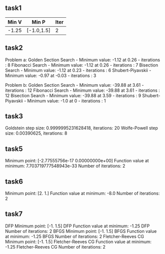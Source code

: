 ## task1

| Min V | Min P      | Iter |
| ----- | ---------- | ---- |
| -1.25 | [-1.0,1.5] | 2    |
## task2
Problem a:
Golden Section Search - Minimum value: -1.12 at 0.26 - iterations : 8
Fibonacci Search - Minimum value: -1.12 at 0.26 - iterations : 7
Bisection Search - Minimum value: -1.12 at 0.23 - iterations : 6
Shubert-Piyavskii - Minimum value: -0.97 at -0.03 - iterations : 3

Problem b:
Golden Section Search - Minimum value: -39.88 at 3.61 - iterations : 12
Fibonacci Search - Minimum value: -39.88 at 3.61 - iterations : 12
Bisection Search - Minimum value: -39.88 at 3.59 - iterations : 9
Shubert-Piyavskii - Minimum value: -1.0 at 0 - iterations : 1

## task3
Goldstein step size: 0.9999995231628418, iterations: 20
Wolfe-Powell step size: 0.00390625, iterations: 8

## task5
Minimum point: [-2.77555756e-17  0.00000000e+00]
Function value at minimum: 7.703719777548943e-33
Number of iterations: 2

## task6
Minimum point: [2. 1.]
Function value at minimum: -8.0
Number of iterations: 2

## task7
DFP Minimum point: [-1.   1.5]
DFP Function value at minimum: -1.25
DFP Number of iterations: 2
BFGS Minimum point: [-1.   1.5]
BFGS Function value at minimum: -1.25
BFGS Number of iterations: 2
Fletcher-Reeves CG Minimum point: [-1.   1.5]
Fletcher-Reeves CG Function value at minimum: -1.25
Fletcher-Reeves CG Number of iterations: 2

